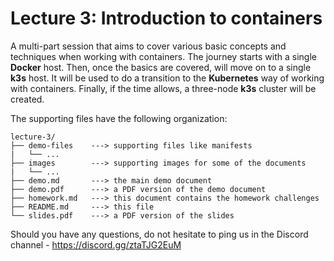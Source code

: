 # Lecture 3: Introduction to containers

A multi-part session that aims to cover various basic concepts and techniques when working with containers. The journey starts with a single **Docker** host. Then, once the basics are covered, will move on to a single **k3s** host. It will be used to do a transition to the **Kubernetes** way of working with containers. Finally, if the time allows, a three-node **k3s** cluster will be created.

The supporting files have the following organization:

```
lecture-3/
├── demo-files    ---> supporting files like manifests
|   └── ...
├── images        ---> supporting images for some of the documents
|   └── ...
├── demo.md       ---> the main demo document
├── demo.pdf      ---> a PDF version of the demo document
├── homework.md   ---> this document contains the homework challenges
├── README.md     ---> this file
└── slides.pdf    ---> a PDF version of the slides
```

Should you have any questions, do not hesitate to ping us in the Discord channel - <https://discord.gg/ztaTJG2EuM>